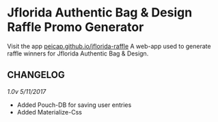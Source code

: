 # Jflorida Authentic Bag &amp; Design Raffle Promo Generator 
Visit the app [peicap.github.io/jflorida-raffle](https://www.peicap.github.io/jflorida-raffle)
A web-app used to generate raffle winners for Jflorida Authentic Bag &amp; Design.

## CHANGELOG
_1.0v 5/11/2017_
+ Added Pouch-DB for saving user entries
+ Added Materialize-Css
